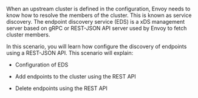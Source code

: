 When an upstream cluster is defined in the configuration, Envoy needs to know how to resolve the members of the cluster. This is known as service discovery.
The endpoint discovery service (EDS) is a xDS management server based on gRPC or REST-JSON API server used by Envoy to fetch cluster members.

In this scenario, you will learn how configure the discovery of endpoints using a REST-JSON API. This scenario will explain:

- Configuration of EDS

- Add endpoints to the cluster using the REST API

- Delete endpoints using the REST API